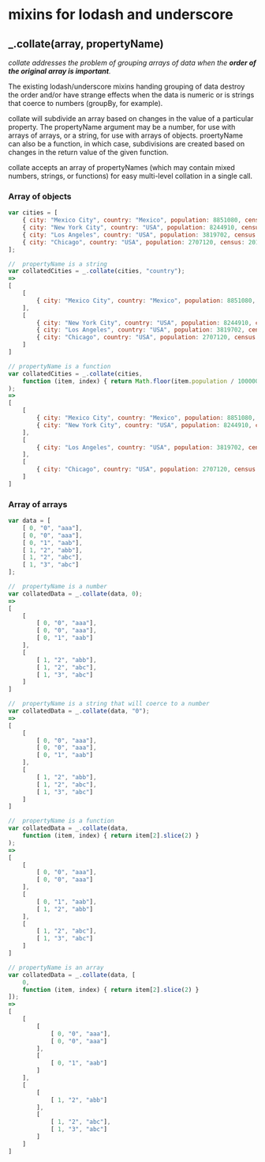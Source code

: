 # mixins for lodash and underscore

## _.collate(array, propertyName)

_collate addresses the problem of grouping arrays of data 
when the **order of the original array is important**._

The existing lodash/underscore mixins handing 
grouping of data destroy the order and/or have
strange effects when the data is numeric or is strings that
coerce to numbers (groupBy, for example).

collate will subdivide an array based on changes in the value of a particular property.
The propertyName argument may be a number, for use with arrays of arrays,
or a string, for use with arrays of objects.
proertyName can also be a function, in which case, subdivisions are created based on 
changes in the return value of the given function.

collate accepts an array of propertyNames (which may contain mixed numbers, strings, or functions) 
for easy multi-level collation in a single call.

### Array of objects
	
```js
var cities = [
	{ city: "Mexico City", country: "Mexico", population: 8851080, census: 2010 },
	{ city: "New York City", country: "USA", population: 8244910, census: 2011 },
	{ city: "Los Angeles", country: "USA", population: 3819702, census: 2011 },
	{ city: "Chicago", country: "USA", population: 2707120, census: 2012 }
];

//	propertyName is a string
var collatedCities = _.collate(cities, "country");
=>
[
	[
		{ city: "Mexico City", country: "Mexico", population: 8851080, census: 2010 }
	],
	[
		{ city: "New York City", country: "USA", population: 8244910, census: 2011 },
		{ city: "Los Angeles", country: "USA", population: 3819702, census: 2011 },
		{ city: "Chicago", country: "USA", population: 2707120, census: 2012 }
	]
]

// propertyName is a function
var collatedCities = _.collate(cities, 
	function (item, index) { return Math.floor(item.population / 1000000); }
);
=>
[
	[
		{ city: "Mexico City", country: "Mexico", population: 8851080, census: 2010 },
		{ city: "New York City", country: "USA", population: 8244910, census: 2011 }
	],
	[
		{ city: "Los Angeles", country: "USA", population: 3819702, census: 2011 }
	],
	[
		{ city: "Chicago", country: "USA", population: 2707120, census: 2012 }
	]
]
```
	
### Array of arrays

```js
var data = [
	[ 0, "0", "aaa"],
	[ 0, "0", "aaa"],
	[ 0, "1", "aab"],
	[ 1, "2", "abb"],
	[ 1, "2", "abc"],
	[ 1, "3", "abc"]
];

//	propertyName is a number
var collatedData = _.collate(data, 0);
=>
[
	[
		[ 0, "0", "aaa"],
		[ 0, "0", "aaa"],
		[ 0, "1", "aab"]
	],
	[
		[ 1, "2", "abb"],
		[ 1, "2", "abc"],
		[ 1, "3", "abc"]
	]
]

//	propertyName is a string that will coerce to a number
var collatedData = _.collate(data, "0");
=>
[
	[
		[ 0, "0", "aaa"],
		[ 0, "0", "aaa"],
		[ 0, "1", "aab"]
	],
	[
		[ 1, "2", "abb"],
		[ 1, "2", "abc"],
		[ 1, "3", "abc"]
	]
]

//	propertyName is a function
var collatedData = _.collate(data,
	function (item, index) { return item[2].slice(2) }
);
=>
[
	[
		[ 0, "0", "aaa"],
		[ 0, "0", "aaa"]
	],
	[
		[ 0, "1", "aab"],
		[ 1, "2", "abb"]
	],
	[
		[ 1, "2", "abc"],
		[ 1, "3", "abc"]
	]
]

// propertyName is an array
var collatedData = _.collate(data, [
	0,
	function (item, index) { return item[2].slice(2) }
]);
=>
[
	[
		[
			[ 0, "0", "aaa"],
			[ 0, "0", "aaa"]
		],
		[
			[ 0, "1", "aab"]
		]
	],
	[
		[
			[ 1, "2", "abb"]
		],
		[
			[ 1, "2", "abc"],
			[ 1, "3", "abc"]
		]
	]
]
```
